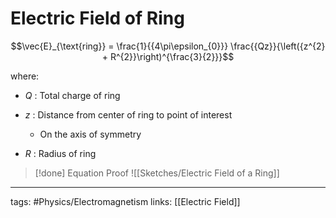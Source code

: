 # Electric Field of Ring
$$\vec{E}_{\text{ring}} = \frac{1}{{4\pi\epsilon_{0}}} \frac{{Qz}}{\left({z^{2} + R^{2}}\right)^{\frac{3}{2}}}$$

where:
- $Q$ : Total charge of ring

- $z$ : Distance from center of ring to point of interest
	- On the axis of symmetry

- $R$ : Radius of ring


> [!done] Equation Proof
> ![[Sketches/Electric Field of a Ring]]

---
tags: #Physics/Electromagnetism 
links: [[Electric Field]]